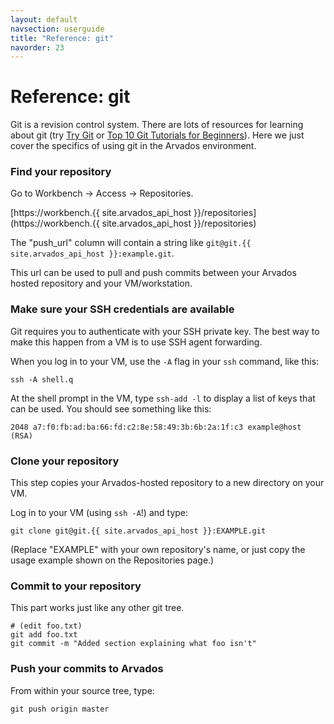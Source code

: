 ```yaml
---
layout: default
navsection: userguide
title: "Reference: git"
navorder: 23
---
```


# Reference: git

Git is a revision control system. There are lots of resources for
learning about git (try [Try Git](http://try.git.io) or [Top 10 Git
Tutorials for
Beginners](http://sixrevisions.com/resources/git-tutorials-beginners/)). Here
we just cover the specifics of using git in the Arvados environment.

### Find your repository

Go to Workbench &rarr; Access &rarr; Repositories.

[https://workbench.{{ site.arvados_api_host }}/repositories](https://workbench.{{ site.arvados_api_host }}/repositories)

The "push_url" column will contain a string like `git@git.{{ site.arvados_api_host }}:example.git`.

This url can be used to pull and push commits between your Arvados
hosted repository and your VM/workstation.

### Make sure your SSH credentials are available

Git requires you to authenticate with your SSH private key. The best
way to make this happen from a VM is to use SSH agent forwarding.

When you log in to your VM, use the `-A` flag in your `ssh` command,
like this:

    ssh -A shell.q

At the shell prompt in the VM, type `ssh-add -l` to display a list of
keys that can be used. You should see something like this:

    2048 a7:f0:fb:ad:ba:66:fd:c2:8e:58:49:3b:6b:2a:1f:c3 example@host (RSA)

### Clone your repository

This step copies your Arvados-hosted repository to a new directory on
your VM.

Log in to your VM (using `ssh -A`!) and type:

    git clone git@git.{{ site.arvados_api_host }}:EXAMPLE.git

(Replace "EXAMPLE" with your own repository's name, or just copy the
usage example shown on the Repositories page.)

### Commit to your repository

This part works just like any other git tree.

    # (edit foo.txt)
    git add foo.txt
    git commit -m "Added section explaining what foo isn't"

### Push your commits to Arvados

From within your source tree, type:

    git push origin master

